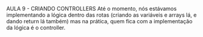 AULA 9 - CRIANDO CONTROLLERS
Até o momento, nós estávamos implementando a lógica dentro das rotas (criando as variáveis e arrays lá, e dando return lá também) mas na prática, quem fica com a implementação da lógica é o controller.